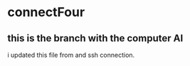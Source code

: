 # connectFour
## this is the branch with the computer AI
i updated this file from and ssh connection.
